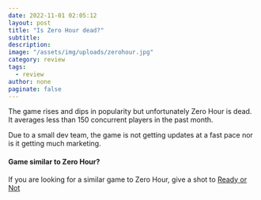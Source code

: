 ```yaml
---
date: 2022-11-01 02:05:12
layout: post
title: "Is Zero Hour dead?"
subtitle:
description:
image: "/assets/img/uploads/zerohour.jpg"
category: review
tags:
  - review
author: none
paginate: false
---
```

The game rises and dips in popularity but unfortunately Zero Hour is dead. It averages less than 150 concurrent players in the past month. 

Due to a small dev team, the game is not getting updates at a fast pace nor is it getting much marketing.

#### Game similar to Zero Hour?
If you are looking for a similar game to Zero Hour, give a shot to [Ready or Not](/is-ready-or-not-worth-it/)
